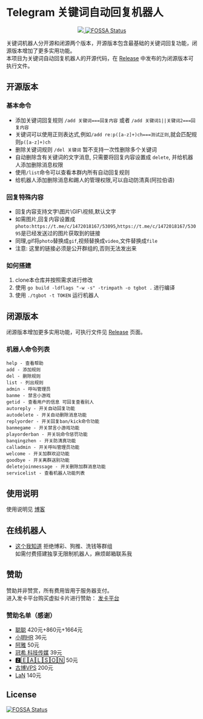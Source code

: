 # Telegram 关键词自动回复机器人
<p align="center">
    <a href="https://goreportcard.com/report/github.com/zu1k/tg-keyword-reply-bot">
        <img src="https://goreportcard.com/badge/github.com/zu1k/tg-keyword-reply-bot">
    </a>
    <a href="https://app.fossa.io/projects/git%2Bgithub.com%2Fzu1k%2Ftg-keyword-reply-bot?ref=badge_shield">
        <img src="https://app.fossa.io/api/projects/git%2Bgithub.com%2Fzu1k%2Ftg-keyword-reply-bot.svg?type=shield" alt="FOSSA Status">
    </a>
</p>

关键词机器人分开源和闭源两个版本，开源版本包含最基础的关键词回复功能，闭源版本增加了更多实用功能。                 
本项目为关键词自动回复机器人的开源代码，在 [Release](https://github.com/zu1k/tg-keyword-reply-bot/releases) 中发布的为闭源版本可执行文件。

## 开源版本
### 基本命令
- 添加关键词回复规则 `/add 关键词===回复内容` 或者 `/add 关键词1||关键词2===回复内容` 
- 关键词可以使用正则表达式,例如`/add re:p([a-z]+)ch===测试正则`,就会匹配规则`p([a-z]+)ch`  
- 删除关键词规则 `/del 关键词` 暂不支持一次性删除多个关键词
- 自动删除含有关键词的文字消息, 只需要将回复内容设置成 `delete`, 并给机器人添加删除消息权限
- 使用`/list`命令可以查看本群内所有自动回复规则
- 给机器人添加删除消息和踢人的管理权限,可以自动防清真(阿拉伯语)

### 回复特殊内容
- 回复内容支持文字\图片\GIF\视频,默认文字
- 如需图片,回复内容设置成`photo:https://t.me/c/1472018167/53095`,`https://t.me/c/1472018167/53095`是已经发送过的图片获取到的链接
- 同理,gif将`photo`替换成`gif`,视频替换成`video`,文件替换成`file`
- 注意: 这里的链接必须是公开群组的,否则无法发出来

### 如何搭建
1. clone本仓库并按照需求进行修改
2. 使用 `go build -ldflags "-w -s" -trimpath -o tgbot .` 进行编译
3. 使用 `./tgbot -t TOKEN` 运行机器人


## 闭源版本
闭源版本增加更多实用功能，可执行文件见 [Release](https://github.com/zu1k/tg-keyword-reply-bot/releases) 页面。

### 机器人命令列表
```
help - 查看帮助
add - 添加规则
del - 删除规则
list - 列出规则
admin - 呼叫管理员
banme - 禁言小游戏
getid - 查看用户的信息 可回复查看别人
autoreply - 开关自动回复功能
autodelete - 开关自动删除消息功能
replyorder - 开关回复ban/kick命令功能
banmegame - 开关禁言小游戏功能
playorderban - 开关玩命令惩罚功能
banqingzhen - 开关防清真功能
calladmin - 开关呼叫管理员功能
welcome - 开关加群欢迎功能
goodbye - 开关离群送别功能
deletejoinmessage - 开关删除加群消息功能
servicelist - 查看机器人功能列表
```

## 使用说明
使用说明见 [博客](https://blog.lgf.im/2019/11/telegram-keyword-reply-bot.html)

## 在线机器人
- [这个我知道](https://t.me/keyword_reply_bot)  拒绝博彩、狗推、洗钱等群组                 
如需付费搭建独享无限制机器人，麻烦邮箱联系我


## 赞助
赞助并非赞赏，所有费用皆用于服务器支付。           
进入发卡平台购买虚拟卡片进行赞助： [发卡平台](https://www.kuaifaka.com/purchasing?link=peekfun)      

### 赞助名单（感谢）
- [聪聪](https://t.me/congcong) 420元+860元+1664元
- [小明HR](https://t.me/xuezha) 36元
- [阿雅](https://t.me/alin0524) 50元 
- [冠希 科技传媒](https://t.me/a12399999) 39元
- [🆉🄴🄰🄻🅂🄾🄽](https://t.me/zealson) 50元
- [古博VPS](https://t.me/guboorg) 200元
- [LaN](https://t.me/BGdfd) 140元

## License
[![FOSSA Status](https://app.fossa.io/api/projects/git%2Bgithub.com%2Fzu1k%2Ftg-keyword-reply-bot.svg?type=large)](https://app.fossa.io/projects/git%2Bgithub.com%2Fzu1k%2Ftg-keyword-reply-bot?ref=badge_large)
